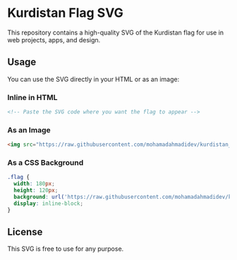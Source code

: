# Kurdistan Flag SVG

This repository contains a high-quality SVG of the Kurdistan flag for use in web projects, apps, and design.

## Usage

You can use the SVG directly in your HTML or as an image:

### Inline in HTML
```html
<!-- Paste the SVG code where you want the flag to appear -->
```

### As an Image
```html
<img src="https://raw.githubusercontent.com/mohamadahmadidev/kurdistan_flag/main/kurdistan_flag.svg" alt="Kurdistan Flag" width="180" height="120">
```

### As a CSS Background
```css
.flag {
  width: 180px;
  height: 120px;
  background: url('https://raw.githubusercontent.com/mohamadahmadidev/kurdistan_flag/main/kurdistan_flag.svg') no-repeat center/contain;
  display: inline-block;
}
```

## License

This SVG is free to use for any purpose.
